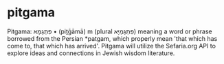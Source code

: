 # pitgama
Pitgama: פִּתְגָמָא • (piṯḡāmā) m (plural פִּתְגָמַיָּא‏) meaning a word or phrase borrowed from the Persian *patgam, which properly mean 'that which has come to, that which has arrived'. Pitgama will utilize the Sefaria.org API to explore ideas and connections in Jewish wisdom literature.
